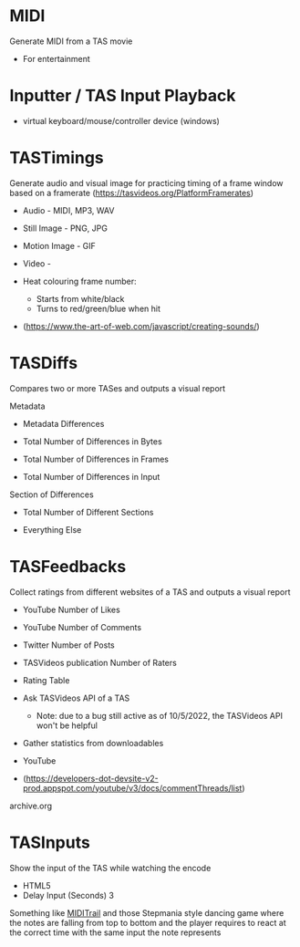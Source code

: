 # MIDI
Generate MIDI from a TAS movie
- For entertainment

# Inputter / TAS Input Playback
- virtual keyboard/mouse/controller device (windows)

# TASTimings
Generate audio and visual image for practicing timing of a frame window based on a framerate
(https://tasvideos.org/PlatformFramerates)

- Audio - MIDI, MP3, WAV
- Still Image - PNG, JPG
- Motion Image - GIF
- Video - 

- Heat colouring frame number:
  - Starts from white/black
  - Turns to red/green/blue when hit

- (https://www.the-art-of-web.com/javascript/creating-sounds/)

# TASDiffs
Compares two or more TASes and outputs a visual report

Metadata
- Metadata Differences

- Total Number of Differences in Bytes
- Total Number of Differences in Frames
- Total Number of Differences in Input

Section of Differences
- Total Number of Different Sections

- Everything Else

# TASFeedbacks
Collect ratings from different websites of a TAS and outputs a visual report

- YouTube Number of Likes
- YouTube Number of Comments
- Twitter Number of Posts
- TASVideos publication Number of Raters
- Rating Table

- Ask TASVideos API of a TAS
  - Note: due to a bug still active as of 10/5/2022, the TASVideos API won't be helpful
- Gather statistics from downloadables
- YouTube
- (https://developers-dot-devsite-v2-prod.appspot.com/youtube/v3/docs/commentThreads/list)

archive.org

# TASInputs
Show the input of the TAS while watching the encode

- HTML5
- Delay Input (Seconds)	3

Something like [MIDITrail](http://miditrail.osdn.jp/Windows/MANUAL.en.html) and those Stepmania style dancing game where the notes are falling from top to bottom and the player requires to react at the correct time with the same input the note represents


